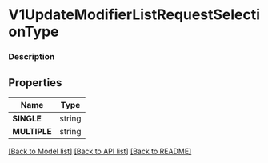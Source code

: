 # V1UpdateModifierListRequestSelectionType


### Description



## Properties
Name | Type
------------ | -------------
**SINGLE** | string
**MULTIPLE** | string

[[Back to Model list]](../README.md#documentation-for-models) [[Back to API list]](../README.md#documentation-for-api-endpoints) [[Back to README]](../README.md)


